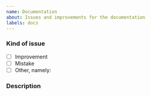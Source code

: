 ```yaml
---
name: Documentation
about: Issues and improvements for the documentation
labels: docs
---
```


<!-- Before opening a new issue search for duplicate or closed issues -->


### Kind of issue <!-- Change the one that applies to `[x]`  -->
  - [ ] Improvement
  - [ ] Mistake
  - [ ] Other, namely:

### Description


<!--
Anything relevant, for example:
  - A (perma)link to the documentation
  - For improvements: Suggested for how to improve
  - For mistakes: Suggested fixes
-->
